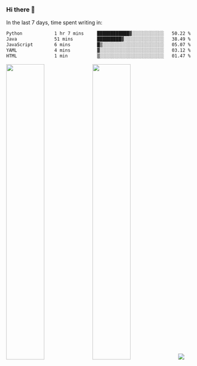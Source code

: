 ### Hi there 👋

In the last 7 days, time spent writing in:

<!--START_SECTION:waka-->

```txt
Python            1 hr 7 mins     ████████████▓░░░░░░░░░░░░   50.22 %
Java              51 mins         █████████▓░░░░░░░░░░░░░░░   38.49 %
JavaScript        6 mins          █▒░░░░░░░░░░░░░░░░░░░░░░░   05.07 %
YAML              4 mins          ▓░░░░░░░░░░░░░░░░░░░░░░░░   03.12 %
HTML              1 min           ▒░░░░░░░░░░░░░░░░░░░░░░░░   01.47 %
```

<!--END_SECTION:waka-->

<img src="https://wakatime.com/share/@jimtje/5d0c92de-08f8-4a72-8f2f-6a9693d1e318.svg" width=45% height=45%> <img src="https://wakatime.com/share/@jimtje/501498ae-bda5-4da7-a89d-b40bcdd5556d.svg" width=45% height=45%>
![](https://hit.yhype.me/github/profile?user_id=43537315)
